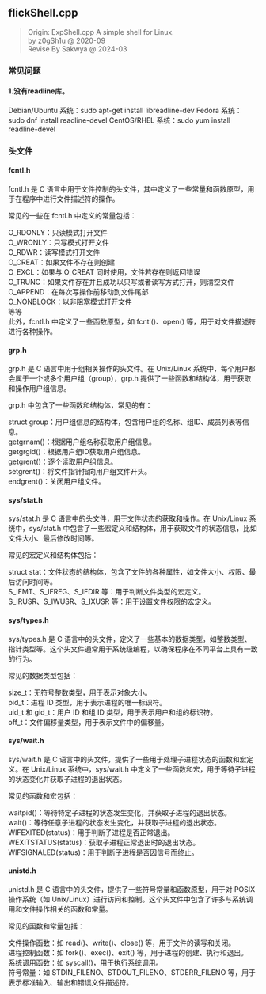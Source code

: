 ## flickShell.cpp
> Origin: ExpShell.cpp
> A simple shell for Linux.  
> by z0gSh1u @ 2020-09  
> Revise By Sakwya @ 2024-03  

### 常见问题
#### 1.没有readline库。
Debian/Ubuntu 系统：sudo apt-get install libreadline-dev
Fedora 系统：sudo dnf install readline-devel
CentOS/RHEL 系统：sudo yum install readline-devel
### 头文件
#### fcntl.h  
fcntl.h 是 C 语言中用于文件控制的头文件，其中定义了一些常量和函数原型，用于在程序中进行文件描述符的操作。  

常见的一些在 fcntl.h 中定义的常量包括：  

O_RDONLY：只读模式打开文件  
O_WRONLY：只写模式打开文件  
O_RDWR：读写模式打开文件  
O_CREAT：如果文件不存在则创建  
O_EXCL：如果与 O_CREAT 同时使用，文件若存在则返回错误  
O_TRUNC：如果文件存在并且成功以只写或者读写方式打开，则清空文件
O_APPEND：在每次写操作前移动到文件尾部  
O_NONBLOCK：以非阻塞模式打开文件  
等等  
此外，fcntl.h 中定义了一些函数原型，如 fcntl()、open() 等，用于对文件描述符进行各种操作。  
#### grp.h
grp.h 是 C 语言中用于组相关操作的头文件。在 Unix/Linux 系统中，每个用户都会属于一个或多个用户组（group），grp.h 提供了一些函数和结构体，用于获取和操作用户组信息。  

grp.h 中包含了一些函数和结构体，常见的有：  

struct group：用户组信息的结构体，包含用户组的名称、组ID、成员列表等信息。  
getgrnam()：根据用户组名称获取用户组信息。  
getgrgid()：根据用户组ID获取用户组信息。  
getgrent()：逐个读取用户组信息。  
setgrent()：将文件指针指向用户组文件开头。  
endgrent()：关闭用户组文件。  
#### sys/stat.h
sys/stat.h 是 C 语言中的头文件，用于文件状态的获取和操作。在 Unix/Linux 系统中，sys/stat.h 中包含了一些宏定义和结构体，用于获取文件的状态信息，比如文件大小、最后修改时间等。  

常见的宏定义和结构体包括：  

struct stat：文件状态的结构体，包含了文件的各种属性，如文件大小、权限、最后访问时间等。  
S_IFMT、S_IFREG、S_IFDIR 等：用于判断文件类型的宏定义。  
S_IRUSR、S_IWUSR、S_IXUSR 等：用于设置文件权限的宏定义。  
#### sys/types.h
sys/types.h 是 C 语言中的头文件，定义了一些基本的数据类型，如整数类型、指针类型等。这个头文件通常用于系统级编程，以确保程序在不同平台上具有一致的行为。  

常见的数据类型包括：  

size_t：无符号整数类型，用于表示对象大小。  
pid_t：进程 ID 类型，用于表示进程的唯一标识符。  
uid_t 和 gid_t：用户 ID 和组 ID 类型，用于表示用户和组的标识符。  
off_t：文件偏移量类型，用于表示文件中的偏移量。  
#### sys/wait.h
sys/wait.h 是 C 语言中的头文件，提供了一些用于处理子进程状态的函数和宏定义。在 Unix/Linux 系统中，sys/wait.h 中定义了一些函数和宏，用于等待子进程的状态变化并获取子进程的退出状态。  

常见的函数和宏包括：  

waitpid()：等待特定子进程的状态发生变化，并获取子进程的退出状态。  
wait()：等待任意子进程的状态发生变化，并获取子进程的退出状态。  
WIFEXITED(status)：用于判断子进程是否正常退出。  
WEXITSTATUS(status)：获取子进程正常退出时的退出状态。  
WIFSIGNALED(status)：用于判断子进程是否因信号而终止。  
#### unistd.h
unistd.h 是 C 语言中的头文件，提供了一些符号常量和函数原型，用于对 POSIX 操作系统（如 Unix/Linux）进行访问和控制。这个头文件中包含了许多与系统调用和文件操作相关的函数和常量。  

常见的函数和常量包括：  

文件操作函数：如 read()、write()、close() 等，用于文件的读写和关闭。  
进程控制函数：如 fork()、exec()、exit() 等，用于进程的创建、执行和退出。  
系统调用函数：如 syscall()，用于执行系统调用。  
符号常量：如 STDIN_FILENO、STDOUT_FILENO、STDERR_FILENO 等，用于表示标准输入、输出和错误文件描述符。  
